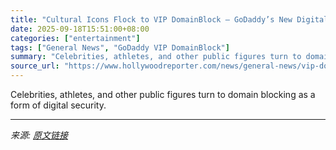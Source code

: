 ```yaml
---
title: "Cultural Icons Flock to VIP DomainBlock — GoDaddy’s New Digital Identity Protection Tool for the Worldwide Entertainment Industry"
date: 2025-09-18T15:51:00+08:00
categories: ["entertainment"]
tags: ["General News", "GoDaddy VIP DomainBlock"]
summary: "Celebrities, athletes, and other public figures turn to domain blocking as a form of digital security."
source_url: "https://www.hollywoodreporter.com/news/general-news/vip-domainblock-godaddys-digital-identity-protection-tool-1236368332/"
---
```


Celebrities, athletes, and other public figures turn to domain blocking as a form of digital security.

---

*来源: [原文链接](https://www.hollywoodreporter.com/news/general-news/vip-domainblock-godaddys-digital-identity-protection-tool-1236368332/)*
